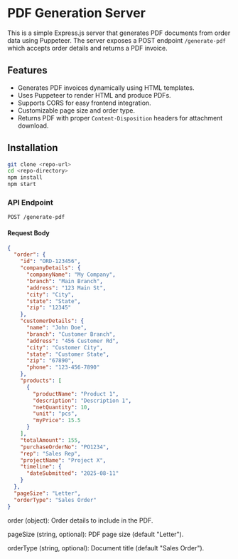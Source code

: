 # PDF Generation Server

This is a simple Express.js server that generates PDF documents from order data using Puppeteer. The server exposes a POST endpoint `/generate-pdf` which accepts order details and returns a PDF invoice.

## Features

- Generates PDF invoices dynamically using HTML templates.
- Uses Puppeteer to render HTML and produce PDFs.
- Supports CORS for easy frontend integration.
- Customizable page size and order type.
- Returns PDF with proper `Content-Disposition` headers for attachment download.

## Installation

```bash
git clone <repo-url>
cd <repo-directory>
npm install
npm start
```

### API Endpoint

`POST /generate-pdf`

#### Request Body

```json
{
  "order": {
    "id": "ORD-123456",
    "companyDetails": {
      "companyName": "My Company",
      "branch": "Main Branch",
      "address": "123 Main St",
      "city": "City",
      "state": "State",
      "zip": "12345"
    },
    "customerDetails": {
      "name": "John Doe",
      "branch": "Customer Branch",
      "address": "456 Customer Rd",
      "city": "Customer City",
      "state": "Customer State",
      "zip": "67890",
      "phone": "123-456-7890"
    },
    "products": [
      {
        "productName": "Product 1",
        "description": "Description 1",
        "netQuantity": 10,
        "unit": "pcs",
        "myPrice": 15.5
      }
    ],
    "totalAmount": 155,
    "purchaseOrderNo": "PO1234",
    "rep": "Sales Rep",
    "projectName": "Project X",
    "timeline": {
      "dateSubmitted": "2025-08-11"
    }
  },
  "pageSize": "Letter",
  "orderType": "Sales Order"
}
```

order (object): Order details to include in the PDF.

pageSize (string, optional): PDF page size (default "Letter").

orderType (string, optional): Document title (default "Sales Order").
